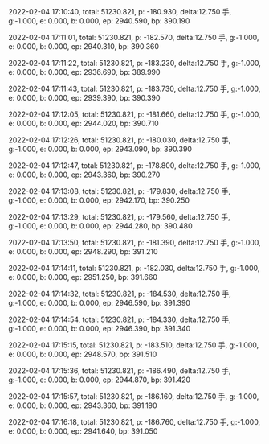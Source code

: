 2022-02-04 17:10:40, total: 51230.821, p: -180.930, delta:12.750 手, g:-1.000, e: 0.000, b: 0.000, ep: 2940.590, bp: 390.190

2022-02-04 17:11:01, total: 51230.821, p: -182.570, delta:12.750 手, g:-1.000, e: 0.000, b: 0.000, ep: 2940.310, bp: 390.360

2022-02-04 17:11:22, total: 51230.821, p: -183.230, delta:12.750 手, g:-1.000, e: 0.000, b: 0.000, ep: 2936.690, bp: 389.990

2022-02-04 17:11:43, total: 51230.821, p: -183.730, delta:12.750 手, g:-1.000, e: 0.000, b: 0.000, ep: 2939.390, bp: 390.390

2022-02-04 17:12:05, total: 51230.821, p: -181.660, delta:12.750 手, g:-1.000, e: 0.000, b: 0.000, ep: 2944.020, bp: 390.710

2022-02-04 17:12:26, total: 51230.821, p: -180.030, delta:12.750 手, g:-1.000, e: 0.000, b: 0.000, ep: 2943.090, bp: 390.390

2022-02-04 17:12:47, total: 51230.821, p: -178.800, delta:12.750 手, g:-1.000, e: 0.000, b: 0.000, ep: 2943.360, bp: 390.270

2022-02-04 17:13:08, total: 51230.821, p: -179.830, delta:12.750 手, g:-1.000, e: 0.000, b: 0.000, ep: 2942.170, bp: 390.250

2022-02-04 17:13:29, total: 51230.821, p: -179.560, delta:12.750 手, g:-1.000, e: 0.000, b: 0.000, ep: 2944.280, bp: 390.480

2022-02-04 17:13:50, total: 51230.821, p: -181.390, delta:12.750 手, g:-1.000, e: 0.000, b: 0.000, ep: 2948.290, bp: 391.210

2022-02-04 17:14:11, total: 51230.821, p: -182.030, delta:12.750 手, g:-1.000, e: 0.000, b: 0.000, ep: 2951.250, bp: 391.660

2022-02-04 17:14:32, total: 51230.821, p: -184.530, delta:12.750 手, g:-1.000, e: 0.000, b: 0.000, ep: 2946.590, bp: 391.390

2022-02-04 17:14:54, total: 51230.821, p: -184.330, delta:12.750 手, g:-1.000, e: 0.000, b: 0.000, ep: 2946.390, bp: 391.340

2022-02-04 17:15:15, total: 51230.821, p: -183.510, delta:12.750 手, g:-1.000, e: 0.000, b: 0.000, ep: 2948.570, bp: 391.510

2022-02-04 17:15:36, total: 51230.821, p: -186.490, delta:12.750 手, g:-1.000, e: 0.000, b: 0.000, ep: 2944.870, bp: 391.420

2022-02-04 17:15:57, total: 51230.821, p: -186.160, delta:12.750 手, g:-1.000, e: 0.000, b: 0.000, ep: 2943.360, bp: 391.190

2022-02-04 17:16:18, total: 51230.821, p: -186.760, delta:12.750 手, g:-1.000, e: 0.000, b: 0.000, ep: 2941.640, bp: 391.050